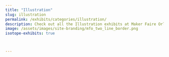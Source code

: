 ```yaml
---
title: "Illustration"
slug: illustration
permalink: /exhibits/categories/illustration/
description: Check out all the Illustration exhibits at Maker Faire Orlando!
image: /assets/images/site-branding/mfo_two_line_border.png
isotope-exhibits: true



---
```

